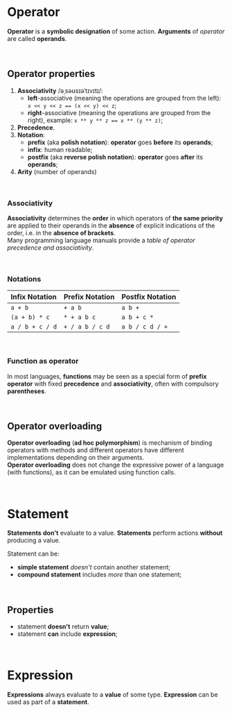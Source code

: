 # Operator
**Operator** is a **symbolic designation** of some action. **Arguments** of *operator* are called **operands**.<br>

<br>

## Operator properties
1. **Associativity** /əˌsəʊsɪəˈtɪvɪtɪ/:
   - **left**-associative (meaning the operations are grouped from the left): `x << y << z == (x << y) << z`;
   - **right**-associative (meaning the operations are grouped from the right), example: `x ** y ** z == x ** (y ** z)`;
2. **Precedence**.
3. **Notation**:
   - **prefix** (aka **polish notation**): **operator** goes **before** its **operands**;
   - **infix**: human readable;
   - **postfix** (aka **reverse polish notation**): **operator** goes **after** its **operands**;
4. **Arity** (number of operands)

<br>

### Associativity
**Associativity** determines the **order** in which operators of **the same priority** are applied to their operands in the **absence** of explicit indications of the order, i.e. in the **absence of brackets**.<br>
Many programming language manuals provide a *table of operator precedence and associativity*.<br>

<br>

### Notations
|Infix Notation|Prefix Notation|Postfix Notation|
|:-------------|:--------------|:---------------|
|`a + b`|`+ a b`|`a b +`|
|`(a + b) * c`|`* + a b c`|`a b + c *`|
|`a / b + c / d`|`+ / a b / c d`|`a b / c d / +`|

<br>

### Function as operator
In most languages, **functions** may be seen as a special form of **prefix operator** with fixed **precedence** and **associativity**, often with compulsory **parentheses**.<br>

<br>

## Operator overloading
**Operator overloading** (**ad hoc polymorphism**) is mechanism of binding operators with methods and different operators have different implementations depending on their arguments.<br>
**Operator overloading** does not change the expressive power of a language (with functions), as it can be emulated using function calls. 

<br>

# Statement
**Statements** **don't** evaluate to a value. **Statements** perform actions **without** producing a value.<br>

Statement can be:
- **simple statement** *doesn't* contain another statement;
- **compound statement** includes *more* than one statement;

<br>

## Properties
- statement **doesn't** return **value**;
- statement **can** include **expression**;

<br>

# Expression
**Expressions** always evaluate to a **value** of some type. **Expression** can be used as part of a **statement**.
